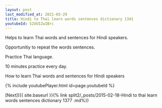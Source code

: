 ```yaml
---
layout: post
last_modified_at: 2021-03-29
title: Hindi to Thai learn words sentences dictionary 1341 
youtubeId: S2UUIZwIBrc
---
```

 
 
Helps to learn Thai words and sentences for Hindi speakers.

Opportunitiy to repeat the words sentences. 

Practice Thai language. 
 
10 minutes practice every day. 
 
How to learn Thai words and sentences for Hindi speakers 
 
{% include youtubePlayer.html id=page.youtubeId %}
 
 
[Next]({{ site.baseurl }}{% link  split2/_posts/2015-02-18-Hindi to thai learn words sentences dictionary 1377 .md%})
 
